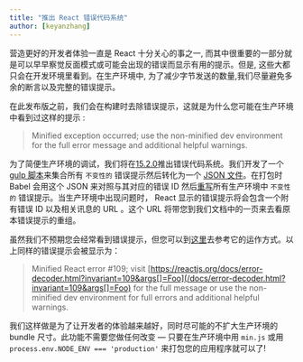 ```yaml
---
title: "推出 React 错误代码系统"
author: [keyanzhang]
---
```


营造更好的开发者体验一直是 React 十分关心的事之一, 而其中很重要的一部分就是可以早早察觉反面模式或可能会出现的错误而显示有用的提示。但是, 这些大都只会在开发环境里看到。在生产环境中, 为了减少字节发送的数量,我们尽量避免多余的断言以及完整的错误提示。

在此发布版之前，我们会在构建时去除错误提示，这就是为什么您可能在生产环境中看到过这样的提示 :

> Minified exception occurred; use the non-minified dev environment for the full error message and additional helpful warnings.

为了简便生产环境的调试，我们将在[15.2.0](https://github.com/facebook/react/releases/tag/v15.2.0)推出错误代码系统。我们开发了一个 [gulp 脚本](https://github.com/facebook/react/blob/master/scripts/error-codes/gulp-extract-errors.js)来集合所有 `不变性的` 错误提示然后转化为一个 [JSON 文件](https://github.com/facebook/react/blob/master/scripts/error-codes/codes.json)。在打包时 Babel 会用这个 JSON 来对照与其对应的错误 ID 然后[重写](https://github.com/facebook/react/blob/master/scripts/error-codes/replace-invariant-error-codes.js)所有生产环境中 `不变性的` 错误提示。当生产环境中出现问题时， React 显示的错误提示将会包含一个附有错误 ID 以及相关讯息的 URL 。这个 URL 将带您到我们文档中的一页来去看原本错误提示的重组。

虽然我们不预期您会经常看到错误提示，但您可以到[这里](/docs/error-decoder.html?invariant=109&args[]=Foo)去参考它的运作方式。以上同样的错误提示会被显示为：

> Minified React error #109; visit [https://reactjs.org/docs/error-decoder.html?invariant=109&args[]=Foo](/docs/error-decoder.html?invariant=109&args[]=Foo) for the full message or use the non-minified dev environment for full errors and additional helpful warnings.

我们这样做是为了让开发者的体验越来越好，同时尽可能的不扩大生产环境的 bundle 尺寸。此功能不需要您做任何改变 — 只要在生产环境中用 `min.js` 或用 `process.env.NODE_ENV === 'production'` 来打包您的应用程序就可以了!
